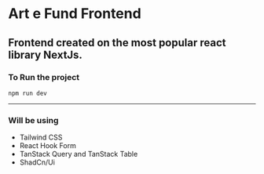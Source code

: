 # Art e Fund Frontend

Frontend created on the most popular react library NextJs.
---
### To Run the project

```
npm run dev
```
---

### Will be using
- Tailwind CSS
- React Hook Form
- TanStack Query and TanStack Table
- ShadCn/Ui